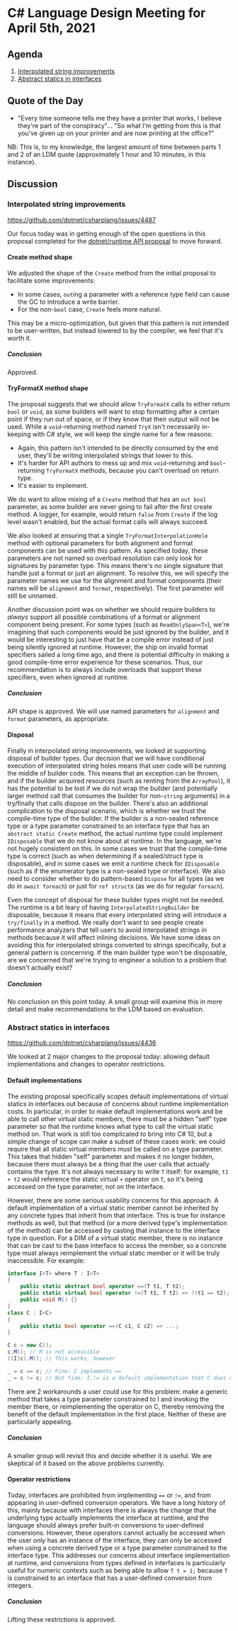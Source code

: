 # C# Language Design Meeting for April 5th, 2021

## Agenda

1. [Interpolated string improvements](#interpolated-string-improvements)
2. [Abstract statics in interfaces](#abstract-statics-in-interfaces)

## Quote of the Day

- "Every time someone tells me they have a printer that works, I believe they're part of the conspiracy"...
"So what I'm getting from this is that you've given up on your printer and are now printing at the office?"

NB: This is, to my knowledge, the largest amount of time between parts 1 and 2 of an LDM quote (approximately 1 hour and 10 minutes,
in this instance).

## Discussion

### Interpolated string improvements

https://github.com/dotnet/csharplang/issues/4487

Our focus today was in getting enough of the open questions in this proposal completed for the [dotnet/runtime API proposal](https://github.com/dotnet/runtime/issues/50601)
to move forward.

#### Create method shape

We adjusted the shape of the `Create` method from the initial proposal to facilitate some improvements:

* In some cases, `out`ing a parameter with a reference type field can cause the GC to introduce a write barrier.
* For the non-`bool` case, `Create` feels more natural.

This may be a micro-optimization, but given that this pattern is not intended to be user-written, but instead lowered to by the compiler,
we feel that it's worth it.

##### Conclusion

Approved.

#### TryFormatX method shape

The proposal suggests that we should allow `TryFormatX` calls to either return `bool` or `void`, as some builders will want to stop formatting
after a certain point if they run out of space, or if they know that their output will not be used. While a `void`-returning method named `TryX`
isn't necessarily in-keeping with C# style, we will keep the single name for a few reasons:

* Again, this pattern isn't intended to be directly consumed by the end user, they'll be writing interpolated strings that lower to this.
* It's harder for API authors to mess up and mix `void`-returning and `bool`-returning `TryFormatX` methods, because you can't overload on
return type.
* It's easier to implement.

We do want to allow mixing of a `Create` method that has an `out bool` parameter, as some builder are never going to fail after the first create
method. A logger, for example, would return `false` from `Create` if the log level wasn't enabled, but the actual format calls will always succeed.

We also looked at ensuring that a single `TryFormatInterpolationHole` method with optional parameters for both alignment and format components can
be used with this pattern. As specified today, these parameters are not named so overload resolution can only look for signatures by parameter type.
This means there's no single signature that handle just a format or just an alignment. To resolve this, we will specify the parameter names we use
for the alignment and format components (their names will be `alignment` and `format`, respectively). The first parameter will still be unnamed.

Another discussion point was on whether we should require builders to _always_ support all possible combinations of a format or alignment component
being present. For some types (such as `ReadOnlySpan<T>`), we're imagining that such components would be just ignored by the builder, and it would
be interesting to just have that be a compile error instead of just being silently ignored at runtime. However, the ship on invalid format specifiers
sailed a long time ago, and there is potential difficulty in making a good compile-time error experience for these scenarios. Thus, our recommendation
is to always include overloads that support these specifiers, even when ignored at runtime.

##### Conclusion

API shape is approved. We will use named parameters for `alignment` and `format` parameters, as appropriate.

#### Disposal

Finally in interpolated string improvements, we looked at supporting disposal of builder types. Our decision that we will have conditional execution
of interpolated string holes means that user code will be running the middle of builder code. This means that an exception can be thrown, and if the
builder acquired resources (such as renting from the `ArrayPool`), it has the potential to be lost if we do not wrap the builder (and potentially
larger method call that consumes the builder for non-`string` arguments) in a try/finally that calls dispose on the builder. There's also an additional
complication to the disposal scenario, which is whether we trust the compile-time type of the builder. If the builder is a non-sealed reference type
or a type parameter constrained to an interface type that has an `abstract static Create` method, the actual runtime type could implement `IDisposable`
that we do not know about at runtime. In the language, we're not hugely consistent on this. In some cases we trust that the compile-time type is correct
(such as when determining if a sealed/struct type is disposable), and in some cases we emit a runtime check for `IDisposable` (such as if the enumerator
type is a non-sealed type or interface). We also need to consider whether to do pattern-based `Dispose` for all types (as we do in `await foreach`) or
just for `ref struct`s (as we do for regular `foreach`).

Even the concept of disposal for these builder types might not be needed. The runtime is a bit leary of having `InterpolatedStringBuilder` be disposable,
because it means that every interpolated string will introduce a `try/finally` in a method. We really don't want to see people create performance analyzers
that tell users to avoid interpolated strings in methods because it will affect inlining decisions. We have some ideas on avoiding this for interpolated
strings converted to strings specifically, but a general pattern is concerning. If the main builder type won't be disposable, are we concerned that we're
trying to engineer a solution to a problem that doesn't actually exist?

##### Conclusion

No conclusion on this point today. A small group will examine this in more detail and make recommendations to the LDM based on evaluation.

### Abstract statics in interfaces

https://github.com/dotnet/csharplang/issues/4436

We looked at 2 major changes to the proposal today: allowing default implementations and changes to operator restrictions.

#### Default implementations

The existing proposal specifically scopes default implementations of virtual statics in interfaces out because of concerns about runtime implementation
costs. In particular, in order to make default implementations work and be able to call other virtual static members, there must be a hidden "self" type
parameter so that the runtime knows what type to call the virtual static method on. That work is still too complicated to bring into C# 10, but a simple
change of scope can make a subset of these cases work: we could require that all static virtual members _must_ be called on a type parameter. This takes
that hidden "self" parameter and makes it no longer hidden, because there must always be a thing that the user calls that actually contains the type. It's
not always necessary to write `T` itself: for example, `t1 + t2` would reference the static virtual `+` operator on `T`, so it's being accessed on the
type parameter, not on the interface.

However, there are some serious usability concerns for this approach. A default implementation of a virtual static member cannot be inherited by any
concrete types that inherit from that interface. This is true for instance methods as well, but that method (or a more derived type's implementation of
the method) can be accessed by casting that instance to the interface type in question. For a DIM of a virtual static member, there is no instance that
can be cast to the base interface to access the member, so a concrete type must always reimplement the virtual static member or it will be truly inaccessible.
For example:

```cs
interface I<T> where T : I<T>
{
    public static abstract bool operator ==(T t1, T t2);
    public static virtual bool operator !=(T t1, T t2) => !(t1 == t2);
    public void M() {}
}
class C : I<C>
{
    public static bool operator ==(C c1, C c2) => ...;
}

C c = new C();
c.M(); // M is not accessible
((I)c).M(); // This works, however

_ = c == c; // Fine: C implements ==
_ = c != c; // Not fine: I.!= is a default implementation that C does not inherit. This method cannot be called.
```

There are 2 workarounds a user could use for this problem: make a generic method that takes a type parameter constrained to I and invoking the member there,
or reimplementing the operator on C, thereby removing the benefit of the default implementation in the first place. Neither of these are particularly appealing.

##### Conclusion

A smaller group will revisit this and decide whether it is useful. We are skeptical of it based on the above problems currently.

#### Operator restrictions

Today, interfaces are prohibited from implementing `==` or `!=`, and from appearing in user-defined conversion operators. We have a long history of this, mainly
because with interfaces there is always the change that the underlying type actually implements the interface at runtime, and the language should always prefer
built-in conversions to user-defined conversions. However, these operators cannot actually be accessed when the user only has an instance of the interface, they
can only be accessed when using a concrete derived type or a type parameter constrained to the interface type. This addresses our concerns about interface
implementation at runtime, and conversions from types defined in interfaces is particularly useful for numeric contexts such as being able to allow `T t = 1;`
because `T` is constrained to an interface that has a user-defined conversion from integers.

##### Conclusion

Lifting these restrictions is approved.

